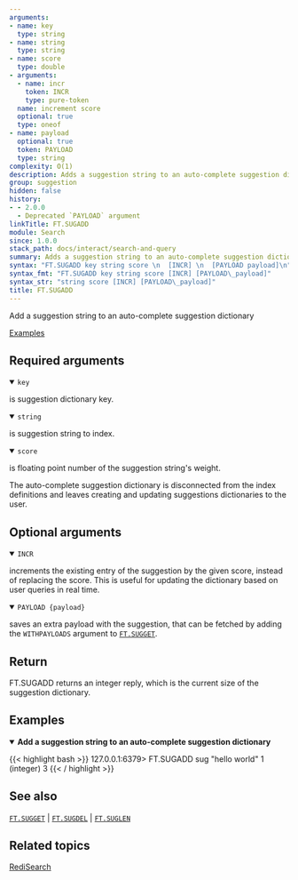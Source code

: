 ```yaml
---
arguments:
- name: key
  type: string
- name: string
  type: string
- name: score
  type: double
- arguments:
  - name: incr
    token: INCR
    type: pure-token
  name: increment score
  optional: true
  type: oneof
- name: payload
  optional: true
  token: PAYLOAD
  type: string
complexity: O(1)
description: Adds a suggestion string to an auto-complete suggestion dictionary
group: suggestion
hidden: false
history:
- - 2.0.0
  - Deprecated `PAYLOAD` argument
linkTitle: FT.SUGADD
module: Search
since: 1.0.0
stack_path: docs/interact/search-and-query
summary: Adds a suggestion string to an auto-complete suggestion dictionary
syntax: "FT.SUGADD key string score \n  [INCR] \n  [PAYLOAD payload]\n"
syntax_fmt: "FT.SUGADD key string score [INCR] [PAYLOAD\_payload]"
syntax_str: "string score [INCR] [PAYLOAD\_payload]"
title: FT.SUGADD
---
```


Add a suggestion string to an auto-complete suggestion dictionary

[Examples](#examples)

## Required arguments

<details open>
<summary><code>key</code></summary>

is suggestion dictionary key.
</details>

<details open>
<summary><code>string</code></summary> 

is suggestion string to index.
</details>

<details open>
<summary><code>score</code></summary> 

is floating point number of the suggestion string's weight.
</details>

The auto-complete suggestion dictionary is disconnected from the index definitions and leaves creating and updating suggestions dictionaries to the user.

## Optional arguments

<details open>
<summary><code>INCR</code></summary> 

increments the existing entry of the suggestion by the given score, instead of replacing the score. This is useful for updating the dictionary based on user queries in real time.
</details>

<details open>
<summary><code>PAYLOAD {payload}</code></summary> 

saves an extra payload with the suggestion, that can be fetched by adding the `WITHPAYLOADS` argument to [`FT.SUGGET`](/commands/ft.sugget).
</details>

## Return

FT.SUGADD returns an integer reply, which is the current size of the suggestion dictionary.

## Examples

<details open>
<summary><b>Add a suggestion string to an auto-complete suggestion dictionary</b></summary>

{{< highlight bash >}}
127.0.0.1:6379> FT.SUGADD sug "hello world" 1
(integer) 3
{{< / highlight >}}
</details>

## See also

[`FT.SUGGET`](/commands/ft.sugget) | [`FT.SUGDEL`](/commands/ft.sugdel) | [`FT.SUGLEN`](/commands/ft.suglen) 

## Related topics

[RediSearch](/docs/stack/search)